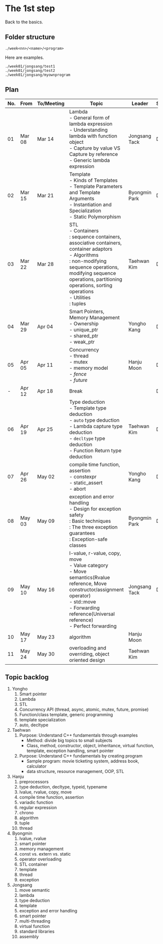 # The 1st step

Back to the basics.

## Folder structure

```
./week<nn>/<name>/<program>
```

Here are examples.

```
./week01/jongsang/test1
./week01/jongsang/test2
./week01/jongsang/myownprogram
```

## Plan

| No. | From | To/Meeting | Topic | Leader | Status |
|---|---|---|---|---|---|
| 01 | Mar 08 | Mar 14 | Lambda <br>- General form of lambda expression<br>- Understanding lambda with function object<br>- Capture by value VS Capture by reference<br>- Generic lambda expression | Jongsang Tack | Done |
| 02 | Mar 15 | Mar 21 | Template <br>- Kinds of Templates <br>- Template Parameters and Template Arguments <br>- Instantiation and Specialization <br>- Static Polymorphism | Byongmin Park | Done |
| 03 | Mar 22 | Mar 28 | STL<br>- Containers<br>: sequence containers, associative containers, container adaptors<br>- Algorithms<br>: non-modifying sequence operations, modifying sequence operations, partitioning operations, sorting operations<br>- Utilities<br>: tuples | Taehwan Kim | Done |
| 04 | Mar 29 | Apr 04 | Smart Pointers, Memory Management<br>- Ownership<br>- unique_ptr<br>- shared_ptr<br>- weak_ptr | Yongho Kang | Done |
| 05 | Apr 05 | Apr 11 | Concurrency<br> - thread<br>- mutex<br>- memory model<br>- _fence_<br>- _future_ | Hanju Moon | Done |
| - | Apr 12| Apr 18 | Break | | Done |
| 06 | Apr 19 | Apr 25 | Type deduction<br> - Template type deduction<br>- ```auto``` type deduction<br>- Lambda capture type deduction<br>- ```decltype``` type deduction<br>- Function Return type deduction<br> | Taehwan Kim | Done |
| 07 | Apr 26 | May 02 | compile time function, assertion<br>- constexpr<br>- static_assert<br>- abort | Yongho Kang | Done |
| 08 | May 03 | May 09 | exception and error handling<br>- Design for exception safety<br> : Basic techniques<br> : The three exception guarantees<br> : Exception-safe classes | Byongmin Park | Done |
| 09 | May 10 | May 16 | l-value, r-value, copy, move<br>- Value category<br>- Move semantics(Rvalue reference, Move constructor/assignment operator)<br>- std::move<br>- Forwarding reference(Universal reference)<br>- Perfect forwarding | Jongsang Tack | Done |
| 10 | May 17 | May 23 | algorithm | Hanju Moon | |
| 11 | May 24 | May 30 | overloading and overriding, object oriented design | Taehwan Kim| |


## Topic backlog
1. Yongho
   1. Smart pointer
   1. Lambda
   1. STL
   1. Concurrency API (thread, async, atomic, mutex, future, promise)
   1. Function/class template, generic programming
   1. template specialization
   1. auto, decltype
1. Taehwan
   1. Purpose: Understand C++ fundamentals through examples
      - Method: divide big topics to small subjects
      - Class, method, constructor, object, inheritance, virtual function, template, exception handling, smart pointer
   1. Purpose: Understand C++ fundamentals by creating program
      - Sample program: movie ticketing system, address book, calculator
      - data structure, resource management, OOP, STL
1. Hanju
   1. preprocessors
   1. type deduction, decltype, typeid, typename
   1. lvalue, rvalue, copy, move
   1. compile time function, assertion
   1. variadic function
   1. regular expression
   1. chrono
   1. algorithm
   1. tuple
   1. thread
1. Byongmin
   1. lvalue, rvalue
   1. smart pointer
   1. memory management
   1. const vs. extern vs. static
   1. operator overloading
   1. STL container
   1. template
   1. thread
   1. exception
1. Jongsang
   1. move semantic
   1. lambda
   1. type deduction
   1. template
   1. exception and error handling
   1. smart pointer
   1. multi-threading
   1. virtual function
   1. standard libraries
   1. assembly

